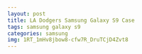 ```yaml
---
layout: post
title: LA Dodgers Samsung Galaxy S9 Case
tags: samsung galaxy s9
categories: samsung
img: 1RT_1mHv8jbow8-cfw7R_DruTCjD4Zvt8
---
```

